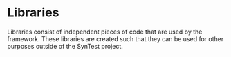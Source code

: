# Libraries

Libraries consist of independent pieces of code that are used by the framework. These libraries are created such that they can be used for other purposes outside of the SynTest project.

